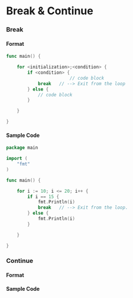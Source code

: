 # Break & Continue

### Break 

#### Format

```go
func main() {

	for <initialization>;<condition> {
		if <condition> {
                        // code block
			break   // --> Exit from the loop
		} else {
			// code block
		}

	}

}
```

#### Sample Code

```go
package main

import (
	"fmt"
)

func main() {

	for i := 10; i <= 20; i++ {
		if i == 15 {
			fmt.Println(i)
			break   // --> Exit from the loop.
		} else {
			fmt.Println(i)
		}

	}

}
```

### Continue

#### Format




#### Sample Code






